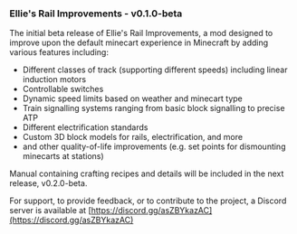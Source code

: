 ### Ellie's Rail Improvements - v0.1.0-beta

The initial beta release of Ellie's Rail Improvements, a mod designed to improve upon the default minecart experience in Minecraft by adding various features including:

- Different classes of track (supporting different speeds) including linear induction motors
- Controllable switches
- Dynamic speed limits based on weather and minecart type
- Train signalling systems ranging from basic block signalling to precise ATP
- Different electrification standards
- Custom 3D block models for rails, electrification, and more
- and other quality-of-life improvements (e.g. set points for dismounting minecarts at stations)

Manual containing crafting recipes and details will be included in the next release, v0.2.0-beta.

For support, to provide feedback, or to contribute to the project, a Discord server is available at [https://discord.gg/asZBYkazAC](https://discord.gg/asZBYkazAC)
